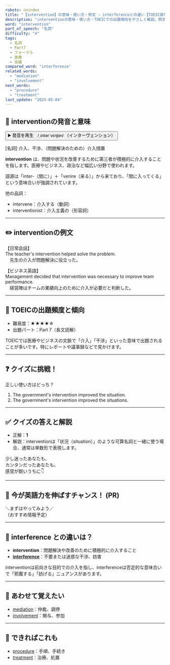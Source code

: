 ```yaml
---
robots: noindex
title: "【intervention】の意味・使い方・例文 ― interferenceとの違い【TOEIC英単語】"
description: "interventionの意味・使い方・TOEICでの出題傾向をやさしく解説。例文・クイズ付きでinterferenceとの違いもわかりやすく学べます。"
word: "intervention"
part_of_speech: "名詞"
difficulty: "4"
tags:
  - 名詞
  - Part7
  - フォーマル
  - 医療
  - 会議
compared_word: "interference"
related_words:
  - "mediation"
  - "involvement"
next_words:
  - "procedure"
  - "treatment"
last_update: "2025-05-04"
---
```


## 🔰 interventionの発音と意味

<button class="play-audio" onclick="playTTS('intervention')">
  <span class="play-audio-main">
    ▶️ 発音を再生　/ˌɪntərˈvɛnʃən/
  </span>
  <span class="play-audio-sub">
    （インターヴェンション）
  </span>
</button>

[名詞] 介入、干渉、（問題解決のための）介入措置

**intervention** は、問題や状況を改善するために第三者が積極的に介入することを指します。医療やビジネス、政治など幅広い分野で使われます。

語源は「inter-（間に）」＋「venire（来る）」から来ており、「間に入ってくる」という意味合いが強調されています。

他の品詞：  
- intervene：介入する（動詞）
- interventionist：介入主義の（形容詞）

---

## ✏️ interventionの例文

【日常会話】  
The teacher's intervention helped solve the problem.  
　先生の介入が問題解決に役立った。

【ビジネス英語】  
Management decided that intervention was necessary to improve team performance.  
　経営陣はチームの業績向上のために介入が必要だと判断した。

---

## 🎯 TOEICの出題頻度と傾向

- 難易度：★★★★☆
- 出題パート：Part 7（長文読解）

TOEICでは医療やビジネスの文脈で「介入」「干渉」といった意味で出題されることが多いです。特にレポートや議事録などで見かけます。

---

## ❓ クイズに挑戦！

正しい使い方はどっち？

1. The government's intervention improved the situation.  
2. The government's intervention improved the situations.

---

## ✅ クイズの答えと解説

- 正解：**1**
- 解説：interventionは「状況（situation）」のような可算名詞と一緒に使う場合、通常は単数形で表現します。

少し迷ったあなたも、  
カンタンだったあなたも、  
感覚が鋭いうちに👇️

---

## 🚀 今が英語力を伸ばすチャンス！ (PR)

<div class="info-center">
＼まずはやってみよう／<br>  
（おすすめ情報予定）
</div>

---

## 🤔  interference との違いは？

- **intervention**：問題解決や改善のために積極的に介入すること
- **[interference](/interference)**：不要または迷惑な干渉、妨害

interventionは前向きな目的での介入を指し、interferenceは否定的な意味合いで「邪魔する」「妨げる」ニュアンスがあります。

---

## 🧩 あわせて覚えたい

- [mediation](/mediation)：仲裁、調停
- [involvement](/involvement)：関与、参加

---

## 📖 できればこれも

- [procedure](/procedure)：手順、手続き
- [treatment](/treatment)：治療、処置

<!-- cvid: aid06_bid08 -->
